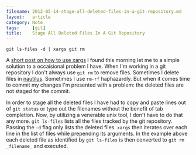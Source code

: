 ```yaml
---
filename: 2012-05-14-stage-all-deleted-files-in-a-git-repository.md
layout:   article
category: Note
tags:     [git]
title:    Stage All Deleted Files In A Git Repository
---
```


    git ls-files -d | xargs git rm

A [short post on how to use xargs][1] I found this morning let me to a simple solution to a occaisional problem I have.
When I'm working in a git repository I don't always use `git rm` to remove files.
Sometimes I delete files in [nautilus][2].
Sometimes I use `rm-rf` haphazardly.
But when it comes time to commit my changes I'm presented with a problem: the deleted files are not staged for the commit.

In order to stage all the deleted files I have had to copy and paste lines out of `git status` or type out the filenames without the benefit of tab completion.
Now, by utilizing a venerable unix tool, I don't have to do that any more.
`git ls-files` lists all the files tracked by the git repository.
Passing the `-d` flag only lists the deleted files.
`xargs` then iterates over each line in the list of files while prepending its arguments.
In the example above each deleted file as identified by `git ls-files` is then converted to `git rm _filename_` and executed.

[1]: http://bitops.io/blog/1336893229/xargs
[2]: http://en.wikipedia.org/wiki/Nautilus_%28file_manager%29
